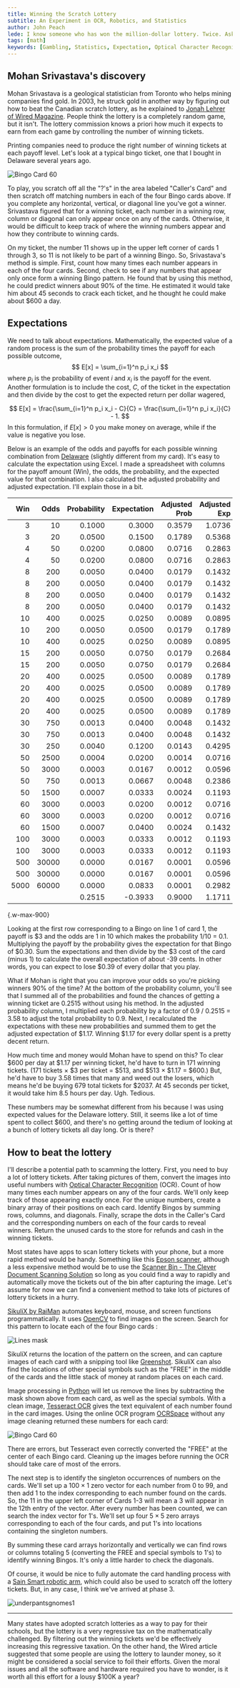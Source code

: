 ```yaml
---
title: Winning the Scratch Lottery
subtitle: An Experiment in OCR, Robotics, and Statistics
author: John Peach
lede: I know someone who has won the million-dollar lottery. Twice. Ask any mathematician about playing the lottery and you'll likely be told not to waste your money because you can't win. That would be bad advice because the lottery is rigged. In your favor. 
tags: [math]
keywords: [Gambling, Statistics, Expectation, Optical Character Recognition]
---
```


## Mohan Srivastava's discovery

Mohan Srivastava is a geological statistician from Toronto who helps mining companies find gold. In 2003, he struck gold in another way by figuring out how to beat the Canadian scratch lottery, as he explained to [Jonah Lehrer of Wired Magazine](https://www.wired.com/2011/01/ff-lottery/). People think the lottery is a completely random game, but it isn't. The lottery commission knows a priori how much it expects to earn from each game by controlling the number of winning tickets.

Printing companies need to produce the right number of winning tickets at each payoff level. Let's look at a typical bingo ticket, one that I bought in Delaware several years ago. 

![Bingo Card 60](/assets/img/winning-the-scratch-lottery/bingo-card.jpg)

To play, you scratch off all the "?'s" in the area labeled "Caller's Card" and then scratch off matching numbers in each of the four Bingo cards above. If you complete any horizontal, vertical, or diagonal line you've got a winner. Srivastava figured that for a winning ticket, each number in a winning row, column or diagonal can only appear once on any of the cards. Otherwise, it would be difficult to keep track of where the winning numbers appear and how they contribute to winning cards.

On my ticket, the number 11 shows up in the upper left corner of cards 1 through 3, so 11 is not likely to be part of a winning Bingo. So, Srivastava's method is simple. First, count how many times each number appears in each of the four cards. Second, check to see if any numbers that appear only once form a winning Bingo pattern. He found that by using this method, he could predict winners about 90% of the time. He estimated it would take him about 45 seconds to crack each ticket, and he thought he could make about \$600 a day. 

## Expectations

We need to talk about expectations. Mathematically, the expected value of a random process is the sum of the probability times the payoff for each possible outcome,
$$
E[x] = \sum_{i=1}^n p_i x_i
$$
where   $p_i$ is the probability of event $i$ and $x_i$ is the payoff for the event. Another formulation is to include the cost, $C$, of the ticket in the expectation and then divide by the cost to get the expected return per dollar wagered,

$$
E[x] = \frac{\sum_{i=1}^n p_i x_i - C}{C} = \frac{\sum_{i=1}^n p_i x_i}{C} - 1. 
$$
In this formulation, if $E[x] > 0$ you make money on average, while if the value is negative you lose.

Below is an example of the odds and payoffs for each possible winning combination from [Delaware](https://www.delottery.com/Content/images/instant-lottery/instant-details/DE192OSB_V12_05032020.jpg) (slightly different from my card). It's easy to calculate the expectation using Excel. I made a spreadsheet with columns for the payoff amount (Win), the odds, the probability, and the expected value for that combination. I also calculated the adjusted probability and adjusted expectation. I'll explain those in a bit. 

<div class="full-bleed my-16">

| Win  | Odds  | Probability | Expectation | Adjusted Prob | Adjusted Exp |
|-----:|------:|------------:|------------:|--------------:|-------------:|
| 3    | 10    | 0.1000      | 0.3000      | 0.3579        | 1.0736       |
| 3    | 20    | 0.0500      | 0.1500      | 0.1789        | 0.5368       |
| 4    | 50    | 0.0200      | 0.0800      | 0.0716        | 0.2863       |
| 4    | 50    | 0.0200      | 0.0800      | 0.0716        | 0.2863       |
| 8    | 200   | 0.0050      | 0.0400      | 0.0179        | 0.1432       |
| 8    | 200   | 0.0050      | 0.0400      | 0.0179        | 0.1432       |
| 8    | 200   | 0.0050      | 0.0400      | 0.0179        | 0.1432       |
| 8    | 200   | 0.0050      | 0.0400      | 0.0179        | 0.1432       |
| 10   | 400   | 0.0025      | 0.0250      | 0.0089        | 0.0895       |
| 10   | 200   | 0.0050      | 0.0500      | 0.0179        | 0.1789       |
| 10   | 400   | 0.0025      | 0.0250      | 0.0089        | 0.0895       |
| 15   | 200   | 0.0050      | 0.0750      | 0.0179        | 0.2684       |
| 15   | 200   | 0.0050      | 0.0750      | 0.0179        | 0.2684       |
| 20   | 400   | 0.0025      | 0.0500      | 0.0089        | 0.1789       |
| 20   | 400   | 0.0025      | 0.0500      | 0.0089        | 0.1789       |
| 20   | 400   | 0.0025      | 0.0500      | 0.0089        | 0.1789       |
| 20   | 400   | 0.0025      | 0.0500      | 0.0089        | 0.1789       |
| 30   | 750   | 0.0013      | 0.0400      | 0.0048        | 0.1432       |
| 30   | 750   | 0.0013      | 0.0400      | 0.0048        | 0.1432       |
| 30   | 250   | 0.0040      | 0.1200      | 0.0143        | 0.4295       |
| 50   | 2500  | 0.0004      | 0.0200      | 0.0014        | 0.0716       |
| 50   | 3000  | 0.0003      | 0.0167      | 0.0012        | 0.0596       |
| 50   | 750   | 0.0013      | 0.0667      | 0.0048        | 0.2386       |
| 50   | 1500  | 0.0007      | 0.0333      | 0.0024        | 0.1193       |
| 60   | 3000  | 0.0003      | 0.0200      | 0.0012        | 0.0716       |
| 60   | 3000  | 0.0003      | 0.0200      | 0.0012        | 0.0716       |
| 60   | 1500  | 0.0007      | 0.0400      | 0.0024        | 0.1432       |
| 100  | 3000  | 0.0003      | 0.0333      | 0.0012        | 0.1193       |
| 100  | 3000  | 0.0003      | 0.0333      | 0.0012        | 0.1193       |
| 500  | 30000 | 0.0000      | 0.0167      | 0.0001        | 0.0596       |
| 500  | 30000 | 0.0000      | 0.0167      | 0.0001        | 0.0596       |
| 5000 | 60000 | 0.0000      | 0.0833      | 0.0001        | 0.2982       |
|      |       | 0.2515      | -0.3933     | 0.9000        | 1.1711       |
{.w-max-900}

</div>

Looking at the first row corresponding to a Bingo on line 1 of card 1, the payoff is \$3 and the odds are 1 in 10 which makes the probability 1/10 = 0.1. Multiplying the payoff by the probability gives the expectation for that Bingo of \$0.30. Sum the expectations and then divide by the \$3 cost of the card (minus 1) to calculate the overall expectation of about -39 cents. In other words, you can expect to lose \$0.39 of every dollar that you play. 

What if Mohan is right that you can improve your odds so you're picking winners 90\% of the time? At the bottom of the probability column, you'll see that I summed all of the probabilities and found the chances of getting a winning ticket are 0.2515 without using his method. In the adjusted probability column, I multiplied each probability by a factor of 0.9 / 0.2515 = 3.58 to adjust the total probability to 0.9. Next, I recalculated the expectations with these new probabilities and summed them to get the adjusted expectation of \$1.17. Winning \$1.17 for every dollar spent is a pretty decent return. 

How much time and money would Mohan have to spend on this? To clear \$600 per day at \$1.17 per winning ticket, he'd have to turn in 171 winning tickets. (171 tickets $\times$ \$3 per ticket = \$513, and \$513 $\times$ \$1.17 = \$600.) But, he'd have to buy 3.58 times that many and weed out the losers, which means he'd be buying 679 total tickets for \$2037. At 45 seconds per ticket, it would take him 8.5 hours per day. Ugh. Tedious.

These numbers may be somewhat different from his because I was using expected values for the Delaware lottery. Still, it seems like a lot of time spent to collect \$600, and there's no getting around the tedium of looking at a bunch of lottery tickets all day long. Or is there?

## How to beat the lottery

I'll describe a potential path to scamming the lottery. First, you need to buy a lot of lottery tickets. After taking pictures of them, convert the images into useful numbers with [Optical Character Recognition](https://en.wikipedia.org/wiki/Optical_character_recognition) (OCR). Count of how many times each number appears on any of the four cards. We'll only keep track of those appearing exactly once. For the unique numbers, create a binary array of their positions on each card. Identify Bingos by summing rows, columns, and diagonals. Finally, scrape the dots in the Caller's Card and the corresponding numbers on each of the four cards to reveal winners. Return the unused cards to the store for refunds and cash in the winning tickets.

Most states have apps to scan lottery tickets with your phone, but a more rapid method would be handy. Something like this [Epson scanner](https://www.bestbuy.com/site/epson-es-400-high-speed-desktop-color-document-duplex-scanner-black/5689001.p?skuId=5689001), although a less expensive method would be to use the [Scanner Bin - The Clever Document Scanning Solution](https://www.amazon.com/Scanner-Bin-Document-Scanning-Solution/dp/B00XM7LKZM/ref=zg_bs_5728047011_7?_encoding=UTF8&psc=1&refRID=DZ59XYTDA4NPM42DXYJ4) so long as you could find a way to rapidly and automatically move the tickets out of the bin after capturing the image. Let's assume for now we can find a convenient method to take lots of pictures of lottery tickets in a hurry.

[SikuliX by RaiMan](http://sikulix.com/) automates keyboard, mouse, and screen functions programmatically. It uses [OpenCV](https://opencv.org/) to find images on the screen. Search for this pattern to locate each of the four Bingo cards :

![Lines mask](/assets/img/winning-the-scratch-lottery/lines-mask.png)

SikuliX returns the location of the pattern on the screen, and can capture images of each card with a snipping tool like [Greenshot](https://getgreenshot.org/). SikuliX can also find the locations of other special symbols such as the "FREE" in the middle of the cards and the little stack of money at random places on each card.

Image processing in [Python](https://www.anaconda.com/) will let us remove the lines by subtracting the mask shown above from each card, as well as the special symbols. With a clean image, [Tesseract OCR](https://nanonets.com/blog/ocr-with-tesseract/) gives the text equivalent of each number found in the card images. Using the online OCR program [OCRSpace](https://ocr.space/) without any image cleaning returned these numbers for each card:

![Bingo Card 60](/assets/img/winning-the-scratch-lottery/bingo-card-ocr-results.svg)

There are errors, but Tesseract even correctly converted the "FREE" at the center of each Bingo card. Cleaning up the images before running the OCR should take care of most of the errors. 

The next step is to identify the singleton occurrences of numbers on the cards. We'll set up a $100 \times 1$ zero vector for each number from 0 to 99, and then add 1 to the index corresponding to each number found on the cards. So, the 11 in the upper left corner of Cards 1-3 will mean a 3 will appear in the 12th entry of the vector. After every number has been counted, we can search the index vector for 1's. We'll set up four $5 \times 5$ zero arrays corresponding to each of the four cards, and put 1's into locations containing the singleton numbers.

By summing these card arrays horizontally and vertically we can find rows or columns totaling 5 (converting the FREE and special symbols to 1's) to identify winning Bingos. It's only a little harder to check the diagonals.

Of course, it would be nice to fully automate the card handling process with a [Sain Smart robotic arm](https://www.sainsmart.com/products/6-axis-desktop-robotic-arm-assembled?variant=45101269588&currency=USD&utm_medium=product_sync&utm_source=google&utm_content=sag_organic&utm_campaign=sag_organic&utm_campaign=gs-2018-08-06&utm_source=google&utm_medium=smart_campaign&gclid=CjwKCAjw4rf6BRAvEiwAn2Q76hbnjXvDfjqax182Z_2NH5rwnm5mNKEy2nbklUOrsnatKz64XbQ5BhoCg7EQAvD_BwE), which could also be used to scratch off the lottery tickets. But, in any case, I think we've arrived at phase 3.

![underpantsgnomes1](/assets/img/winning-the-scratch-lottery/underpants-gnomes.jpg)

---

Many states have adopted scratch lotteries as a way to pay for their schools, but the lottery is a very regressive tax on the mathematically challenged. By filtering out the winning tickets we'd be effectively increasing this regressive taxation. On the other hand, the Wired article suggested that some people are using the lottery to launder money, so it might be considered a social service to foil their efforts. Given the moral issues and all the software and hardware required you have to wonder, is it worth all this effort for a lousy \$100K a year?
